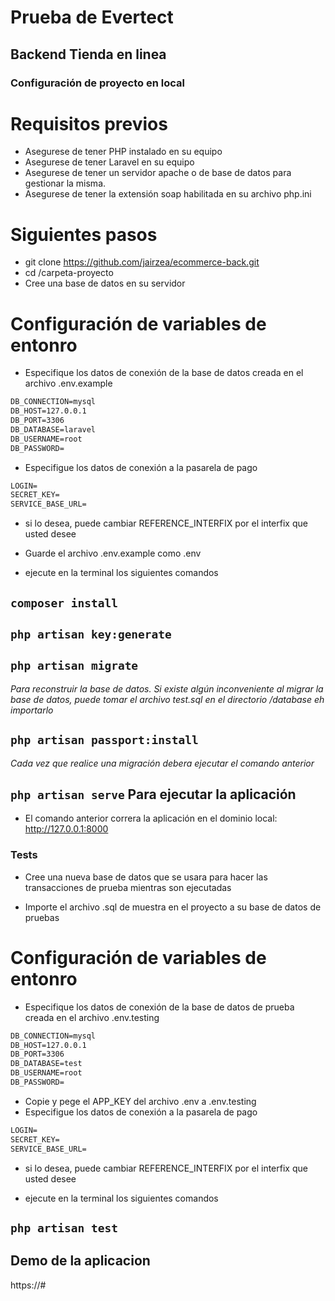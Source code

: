 # Prueba de Evertect

## Backend Tienda en linea

### Configuración de proyecto en local

# Requisitos previos

-   Asegurese de tener PHP instalado en su equipo
-   Asegurese de tener Laravel en su equipo
-   Asegurese de tener un servidor apache o de base de datos para gestionar la misma.
-   Asegurese de tener la extensión soap habilitada en su archivo php.ini

# Siguientes pasos

-   git clone https://github.com/jairzea/ecommerce-back.git
-   cd /carpeta-proyecto
-   Cree una base de datos en su servidor

# Configuración de variables de entonro

-   Especifique los datos de conexión de la base de datos creada en el archivo .env.example

```HTML
DB_CONNECTION=mysql
DB_HOST=127.0.0.1
DB_PORT=3306
DB_DATABASE=laravel
DB_USERNAME=root
DB_PASSWORD=
```

-   Especifigue los datos de conexión a la pasarela de pago

```HTML
LOGIN=
SECRET_KEY=
SERVICE_BASE_URL=
```

-   si lo desea, puede cambiar REFERENCE_INTERFIX por el interfix que usted desee

-   Guarde el archivo .env.example como .env

-   ejecute en la terminal los siguientes comandos

## `composer install`

## `php artisan key:generate`

## `php artisan migrate`

_Para reconstruir la base de datos. Si existe algún inconveniente al migrar la base de datos, puede tomar el archivo test.sql en el directorio /database eh importarlo_

## `php artisan passport:install`

_Cada vez que realice una migración debera ejecutar el comando anterior_

## `php artisan serve` Para ejecutar la aplicación

-   El comando anterior correra la aplicación en el dominio local: http://127.0.0.1:8000

### Tests

-   Cree una nueva base de datos que se usara para hacer las transacciones de prueba mientras son ejecutadas

-   Importe el archivo .sql de muestra en el proyecto a su base de datos de pruebas

# Configuración de variables de entonro

-   Especifique los datos de conexión de la base de datos de prueba creada en el archivo .env.testing

```HTML
DB_CONNECTION=mysql
DB_HOST=127.0.0.1
DB_PORT=3306
DB_DATABASE=test
DB_USERNAME=root
DB_PASSWORD=
```

-   Copie y pege el APP_KEY del archivo .env a .env.testing
-   Especifigue los datos de conexión a la pasarela de pago

```HTML
LOGIN=
SECRET_KEY=
SERVICE_BASE_URL=
```

-   si lo desea, puede cambiar REFERENCE_INTERFIX por el interfix que usted desee

-   ejecute en la terminal los siguientes comandos

## `php artisan test`

## Demo de la aplicacion

https://#
